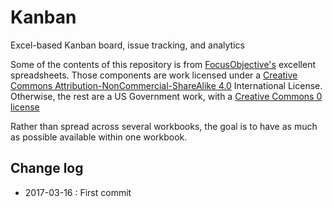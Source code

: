 # Kanban
Excel-based Kanban board, issue tracking, and analytics

Some of the contents of this repository is from [FocusObjective's](https://github.com/FocusedObjective/FocusedObjective.Resources) excellent spreadsheets. Those components are work licensed under a [Creative Commons Attribution-NonCommercial-ShareAlike 4.0](https://creativecommons.org/licenses/by-sa/4.0/) International License.  Otherwise, the rest are a US Government work, with a [Creative Commons 0 license](https://creativecommons.org/share-your-work/public-domain/cc0/)

Rather than spread across several workbooks, the goal is to have as much as possible available within one workbook.



## Change log
* 2017-03-16 : First commit
